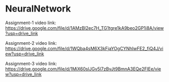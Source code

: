 # NeuralNetwork

Assignment-1 video link: https://drive.google.com/file/d/1AMzBl2ec7H_TG1tgre1kA9beo2GP1i8A/view?usp=drive_link 

Assignment-2 video link: https://drive.google.com/file/d/1WQba4sM6X3kFjaYOgCYNhIwFE2_fiQ4J/view?usp=drive_link

Assignment-3 video link: https://drive.google.com/file/d/1MiX60slJGv5l7zBvJt9BmnA3EQe2FIEe/view?usp=drive_link
